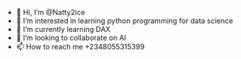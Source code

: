 - 👋 Hi, I’m @Natty2ice
- 👀 I’m interested in learning python programming for data science
- 🌱 I’m currently learning DAX
- 💞️ I’m looking to collaborate on AI
- 📫 How to reach me +2348055315399

<!---
Natty2ice/Natty2ice is a ✨ special ✨ repository because its `README.md` (this file) appears on your GitHub profile.
You can click the Preview link to take a look at your changes.
--->
